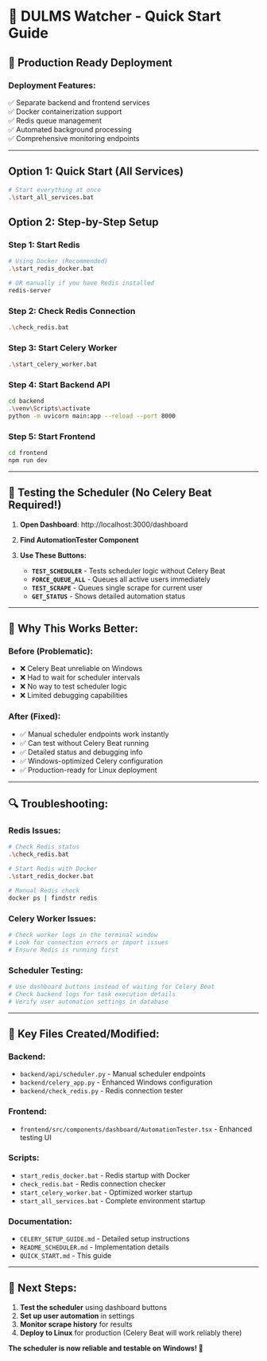 # 🚀 DULMS Watcher - Quick Start Guide

## 🔧 **Production Ready Deployment**

### **Deployment Features:**
✅ Separate backend and frontend services  
✅ Docker containerization support  
✅ Redis queue management  
✅ Automated background processing  
✅ Comprehensive monitoring endpoints  

---

## **Option 1: Quick Start (All Services)**
```bash
# Start everything at once
.\start_all_services.bat
```

## **Option 2: Step-by-Step Setup**

### **Step 1: Start Redis**
```bash
# Using Docker (Recommended)
.\start_redis_docker.bat

# OR manually if you have Redis installed
redis-server
```

### **Step 2: Check Redis Connection**
```bash
.\check_redis.bat
```

### **Step 3: Start Celery Worker**
```bash
.\start_celery_worker.bat
```

### **Step 4: Start Backend API**
```bash
cd backend
.\venv\Scripts\activate
python -m uvicorn main:app --reload --port 8000
```

### **Step 5: Start Frontend**
```bash
cd frontend
npm run dev
```

---

## **🧪 Testing the Scheduler (No Celery Beat Required!)**

1. **Open Dashboard**: http://localhost:3000/dashboard
2. **Find AutomationTester Component**
3. **Use These Buttons:**

   - **`TEST_SCHEDULER`** - Tests scheduler logic without Celery Beat
   - **`FORCE_QUEUE_ALL`** - Queues all active users immediately  
   - **`TEST_SCRAPE`** - Queues single scrape for current user
   - **`GET_STATUS`** - Shows detailed automation status

---

## **🎯 Why This Works Better:**

### **Before (Problematic):**
- ❌ Celery Beat unreliable on Windows
- ❌ Had to wait for scheduler intervals
- ❌ No way to test scheduler logic
- ❌ Limited debugging capabilities

### **After (Fixed):**
- ✅ Manual scheduler endpoints work instantly
- ✅ Can test without Celery Beat running
- ✅ Detailed status and debugging info
- ✅ Windows-optimized Celery configuration
- ✅ Production-ready for Linux deployment

---

## **🔍 Troubleshooting:**

### **Redis Issues:**
```bash
# Check Redis status
.\check_redis.bat

# Start Redis with Docker
.\start_redis_docker.bat

# Manual Redis check
docker ps | findstr redis
```

### **Celery Worker Issues:**
```bash
# Check worker logs in the terminal window
# Look for connection errors or import issues
# Ensure Redis is running first
```

### **Scheduler Testing:**
```bash
# Use dashboard buttons instead of waiting for Celery Beat
# Check backend logs for task execution details
# Verify user automation settings in database
```

---

## **📁 Key Files Created/Modified:**

### **Backend:**
- `backend/api/scheduler.py` - Manual scheduler endpoints
- `backend/celery_app.py` - Enhanced Windows configuration  
- `backend/check_redis.py` - Redis connection tester

### **Frontend:**
- `frontend/src/components/dashboard/AutomationTester.tsx` - Enhanced testing UI

### **Scripts:**
- `start_redis_docker.bat` - Redis startup with Docker
- `check_redis.bat` - Redis connection checker
- `start_celery_worker.bat` - Optimized worker startup
- `start_all_services.bat` - Complete environment startup

### **Documentation:**
- `CELERY_SETUP_GUIDE.md` - Detailed setup instructions
- `README_SCHEDULER.md` - Implementation details
- `QUICK_START.md` - This guide

---

## **🚀 Next Steps:**

1. **Test the scheduler** using dashboard buttons
2. **Set up user automation** in settings
3. **Monitor scrape history** for results
4. **Deploy to Linux** for production (Celery Beat will work reliably there)

**The scheduler is now reliable and testable on Windows! 🎉**